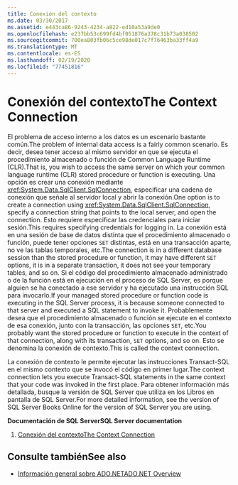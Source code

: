 ```yaml
---
title: Conexión del contexto
ms.date: 03/30/2017
ms.assetid: e443ca86-9243-4234-a822-ed10a53a9de0
ms.openlocfilehash: e237bb53c699fd4bf051876a378c31b73a038502
ms.sourcegitcommit: 700ea803fb06c5ce98de017c7f76463ba33ff4a9
ms.translationtype: MT
ms.contentlocale: es-ES
ms.lasthandoff: 02/19/2020
ms.locfileid: "77451816"
---
```

# <a name="the-context-connection"></a><span data-ttu-id="02834-102">Conexión del contexto</span><span class="sxs-lookup"><span data-stu-id="02834-102">The Context Connection</span></span>
<span data-ttu-id="02834-103">El problema de acceso interno a los datos es un escenario bastante común.</span><span class="sxs-lookup"><span data-stu-id="02834-103">The problem of internal data access is a fairly common scenario.</span></span> <span data-ttu-id="02834-104">Es decir, desea tener acceso al mismo servidor en que se ejecuta el procedimiento almacenado o función de Common Language Runtime (CLR).</span><span class="sxs-lookup"><span data-stu-id="02834-104">That is, you wish to access the same server on which your common language runtime (CLR) stored procedure or function is executing.</span></span> <span data-ttu-id="02834-105">Una opción es crear una conexión mediante <xref:System.Data.SqlClient.SqlConnection>, especificar una cadena de conexión que señale al servidor local y abrir la conexión.</span><span class="sxs-lookup"><span data-stu-id="02834-105">One option is to create a connection using <xref:System.Data.SqlClient.SqlConnection>, specify a connection string that points to the local server, and open the connection.</span></span> <span data-ttu-id="02834-106">Esto requiere especificar las credenciales para iniciar sesión.</span><span class="sxs-lookup"><span data-stu-id="02834-106">This requires specifying credentials for logging in.</span></span> <span data-ttu-id="02834-107">La conexión está en una sesión de base de datos distinta que el procedimiento almacenado o función, puede tener opciones `SET` distintas, está en una transacción aparte, no ve las tablas temporales, etc.</span><span class="sxs-lookup"><span data-stu-id="02834-107">The connection is in a different database session than the stored procedure or function, it may have different `SET` options, it is in a separate transaction, it does not see your temporary tables, and so on.</span></span> <span data-ttu-id="02834-108">Si el código del procedimiento almacenado administrado o de la función está en ejecución en el proceso de SQL Server, es porque alguien se ha conectado a ese servidor y ha ejecutado una instrucción SQL para invocarlo.</span><span class="sxs-lookup"><span data-stu-id="02834-108">If your managed stored procedure or function code is executing in the SQL Server process, it is because someone connected to that server and executed a SQL statement to invoke it.</span></span> <span data-ttu-id="02834-109">Probablemente desea que el procedimiento almacenado o función se ejecute en el contexto de esa conexión, junto con la transacción, las opciones `SET`, etc.</span><span class="sxs-lookup"><span data-stu-id="02834-109">You probably want the stored procedure or function to execute in the context of that connection, along with its transaction, `SET` options, and so on.</span></span> <span data-ttu-id="02834-110">Esto se denomina la conexión de contexto.</span><span class="sxs-lookup"><span data-stu-id="02834-110">This is called the context connection.</span></span>  
  
 <span data-ttu-id="02834-111">La conexión de contexto le permite ejecutar las instrucciones Transact-SQL en el mismo contexto que se invocó el código en primer lugar.</span><span class="sxs-lookup"><span data-stu-id="02834-111">The context connection lets you execute Transact-SQL statements in the same context that your code was invoked in the first place.</span></span> <span data-ttu-id="02834-112">Para obtener información más detallada, busque la versión de SQL Server que utiliza en los Libros en pantalla de SQL Server.</span><span class="sxs-lookup"><span data-stu-id="02834-112">For more detailed information, see the version of SQL Server Books Online for the version of SQL Server you are using.</span></span>  
  
 <span data-ttu-id="02834-113">**Documentación de SQL Server**</span><span class="sxs-lookup"><span data-stu-id="02834-113">**SQL Server documentation**</span></span>  
  
1. [<span data-ttu-id="02834-114">Conexión del contexto</span><span class="sxs-lookup"><span data-stu-id="02834-114">The Context Connection</span></span>](/sql/relational-databases/clr-integration/data-access/context-connection)  
  
## <a name="see-also"></a><span data-ttu-id="02834-115">Consulte también</span><span class="sxs-lookup"><span data-stu-id="02834-115">See also</span></span>

- [<span data-ttu-id="02834-116">Información general sobre ADO.NET</span><span class="sxs-lookup"><span data-stu-id="02834-116">ADO.NET Overview</span></span>](../ado-net-overview.md)
